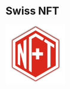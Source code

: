 # Swiss NFT

<img src="https://github.com/RobbieConceptuel/swissnft/blob/main/Swiss-NFT.png" width="160">
